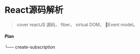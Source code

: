# React源码解析
> cover reactJS 源码， fiber， virtual DOM， Event model。

#### Plan

└── create-subscription